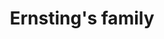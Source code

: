 ---
title: "Ernsting's family"
url: /kassel/ernstings-family-heiligenroeder-strasse/
shop: Kleidung
---